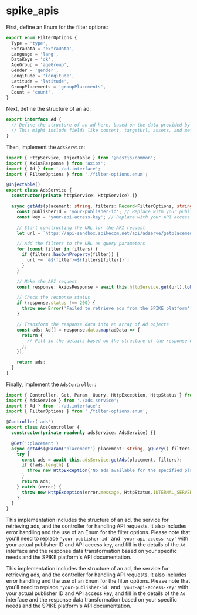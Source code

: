 # spike_apis

First, define an Enum for the filter options:

```typescript
export enum FilterOptions {
  Type = 'type',
  ExtraData = 'extraData',
  Language = 'lang',
  DataKeys = 'dk',
  AgeGroup = 'ageGroup',
  Gender = 'gender',
  Longitude = 'longitude',
  Latitude = 'latitude',
  GroupPlacements = 'groupPlacements',
  Count = 'count',
}
```

Next, define the structure of an ad:

```typescript
export interface Ad {
  // Define the structure of an ad here, based on the data provided by the SPIKE platform.
  // This might include fields like content, targetUrl, assets, and metadata.
}
```

Then, implement the `AdsService`:

```typescript
import { HttpService, Injectable } from '@nestjs/common';
import { AxiosResponse } from 'axios';
import { Ad } from './ad.interface';
import { FilterOptions } from './filter-options.enum';

@Injectable()
export class AdsService {
  constructor(private httpService: HttpService) {}

  async getAds(placement: string, filters: Record<FilterOptions, string>): Promise<Ad[]> {
    const publisherId = 'your-publisher-id'; // Replace with your publisher ID
    const key = 'your-api-access-key'; // Replace with your API access key

    // Start constructing the URL for the API request
    let url = `https://api-sandbox.spikecom.net/api/adserve/getplacement/?publisherId=${publisherId}&key=${key}`;

    // Add the filters to the URL as query parameters
    for (const filter in filters) {
      if (filters.hasOwnProperty(filter)) {
        url += `&${filter}=${filters[filter]}`;
      }
    }

    // Make the API request
    const response: AxiosResponse = await this.httpService.get(url).toPromise();

    // Check the response status
    if (response.status !== 200) {
      throw new Error('Failed to retrieve ads from the SPIKE platform');
    }

    // Transform the response data into an array of Ad objects
    const ads: Ad[] = response.data.map(adData => {
      return {
        // Fill in the details based on the structure of the response data
      };
    });

    return ads;
  }
}
```

Finally, implement the `AdsController`:

```typescript
import { Controller, Get, Param, Query, HttpException, HttpStatus } from '@nestjs/common';
import { AdsService } from './ads.service';
import { Ad } from './ad.interface';
import { FilterOptions } from './filter-options.enum';

@Controller('ads')
export class AdsController {
  constructor(private readonly adsService: AdsService) {}

  @Get(':placement')
  async getAds(@Param('placement') placement: string, @Query() filters: Record<FilterOptions, string>): Promise<Ad[]> {
    try {
      const ads = await this.adsService.getAds(placement, filters);
      if (!ads.length) {
        throw new HttpException('No ads available for the specified placement', HttpStatus.NO_CONTENT);
      }
      return ads;
    } catch (error) {
      throw new HttpException(error.message, HttpStatus.INTERNAL_SERVER_ERROR);
    }
  }
}
```

This implementation includes the structure of an ad, the service for retrieving ads, and the controller for handling API requests. It also includes error handling and the use of an Enum for the filter options. Please note that you'll need to replace `'your-publisher-id'` and `'your-api-access-key'` with your actual publisher ID and API access key, and fill in the details of the `Ad` interface and the response data transformation based on your specific needs and the SPIKE platform's API documentation.

This implementation includes the structure of an ad, the service for retrieving ads, and the controller for handling API requests. It also includes error handling and the use of an Enum for the filter options. Please note that you'll need to replace `'your-publisher-id'` and `'your-api-access-key'` with your actual publisher ID and API access key, and fill in the details of the `Ad` interface and the response data transformation based on your specific needs and the SPIKE platform's API documentation.
